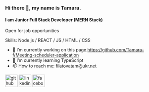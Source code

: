 ### Hi there 👋, my name is Tamara.
#### I am Junior Full Stack Developer (MERN Stack)

Open for job opportunities

Skills: Node.js / REACT / JS / HTML / CSS

- 🔭 I’m currently working on this page.https://github.com/Tamara-f/Meeting-scheduler-application 
- 🌱 I’m currently learning TypeScript 
- 📫 How to reach me: filatovatam@ukr.net 


[<img src='https://cdn.jsdelivr.net/npm/simple-icons@3.0.1/icons/github.svg' alt='github' height='40'>](https://github.com/https://github.com/Tamara-f)  [<img src='https://cdn.jsdelivr.net/npm/simple-icons@3.0.1/icons/linkedin.svg' alt='linkedin' height='40'>](https://www.linkedin.com/in/https://www.linkedin.com/in/tamara-filatova-4a6a2876//)  [<img src='https://cdn.jsdelivr.net/npm/simple-icons@3.0.1/icons/facebook.svg' alt='facebook' height='40'>](https://www.facebook.com/www.facebook.com/tamara.filatova.5)  

